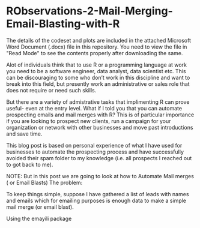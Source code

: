 # RObservations-2-Mail-Merging-Email-Blasting-with-R

The details of the codeset and plots are included in the attached Microsoft Word Document (.docx) file in this repository. 
You need to view the file in "Read Mode" to see the contents properly after downloading the same.


Alot of individuals think that to use R or a programming language at work you need to be a software engineer, data analyst, data scientist etc. This can be discouraging to some who don’t work in this discipline and want to break into this field, but presently work an administrative or sales role that does not require or need such skills.

But there are a variety of admistrative tasks that implimenting R can prove useful- even at the entry level. What if I told you that you can automate prospecting emails and mail merges with R? This is of particular importance if you are looking to prospect new clients, run a campaign for your organization or network with other businesses and move past introductions and save time.

This blog post is based on personal experience of what I have used for businesses to automate the prospecting process and have successfully avoided their spam folder to my knowledge (i.e. all prospects I reached out to got back to me).

NOTE: But in this post we are going to look at how to Automate Mail merges ( or Email Blasts)
The problem:

To keep things simple, suppose I have gathered a list of leads with names and emails which for emailing purposes is enough data to make a simple mail merge (or email blast).

Using the emayili package
